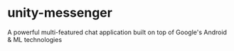 # unity-messenger
A powerful multi-featured chat application built on top of Google's Android &amp; ML technologies
